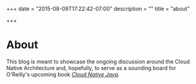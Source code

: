 +++
date = "2015-08-09T17:22:42-07:00"
description = ""
title = "about"

+++

# About

This blog is meant to showcase the ongoing discussion around the Cloud Native Architecture and, hopefully, to serve as a sounding board for O'Reilly's upcoming book [_Cloud Native Java_](http://shop.oreilly.com/product/0636920038252.do).
